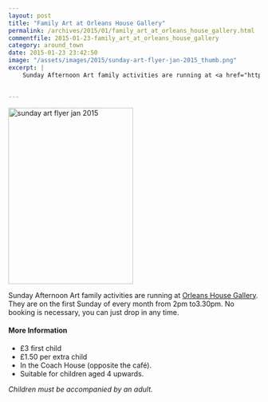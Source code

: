 ```yaml
---
layout: post
title: "Family Art at Orleans House Gallery"
permalink: /archives/2015/01/family_art_at_orleans_house_gallery.html
commentfile: 2015-01-23-family_art_at_orleans_house_gallery
category: around_town
date: 2015-01-23 23:42:50
image: "/assets/images/2015/sunday-art-flyer-jan-2015_thumb.png"
excerpt: |
    Sunday Afternoon Art family activities are running at <a href="https://stmargarets.london/directory/gallery/200506150208">Orleans House Gallery</a> They are on the first Sunday of every month from 2pm to3.30pm.  No booking is necessary, you can just drop in any time.


---
```


<a href="/assets/images/2015/sunday-art-flyer-jan-2015.png" title="See larger version of - sunday art flyer jan 2015"><img src="/assets/images/2015/sunday-art-flyer-jan-2015_thumb.png" width="250" height="353" alt="sunday art flyer jan 2015" class="photo right" /></a>

Sunday Afternoon Art family activities are running at [Orleans House Gallery](/directory/gallery/200506150208). They are on the first Sunday of every month from 2pm to3.30pm. No booking is necessary, you can just drop in any time.

#### More Information

-   £3 first child
-   £1.50 per extra child
-   In the Coach House (opposite the café).
-   Suitable for children aged 4 upwards.

*Children must be accompanied by an adult.*
